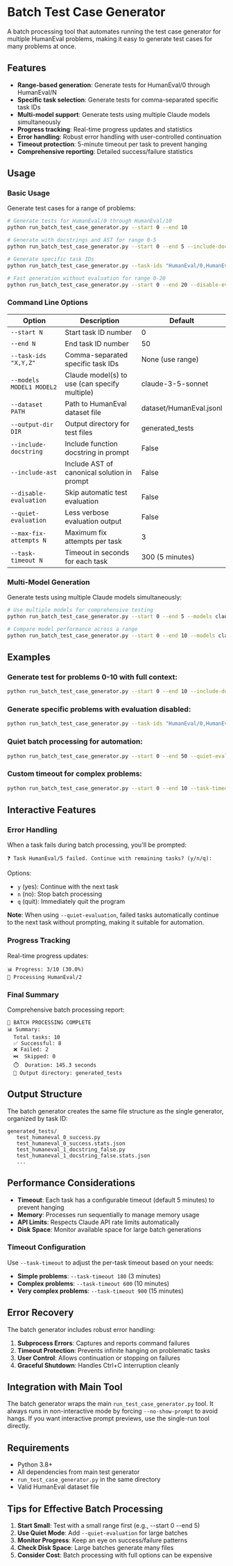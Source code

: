 # Batch Test Case Generator

A batch processing tool that automates running the test case generator for multiple HumanEval problems, making it easy to generate test cases for many problems at once.

## Features

- **Range-based generation**: Generate tests for HumanEval/0 through HumanEval/N
- **Specific task selection**: Generate tests for comma-separated specific task IDs
- **Multi-model support**: Generate tests using multiple Claude models simultaneously
- **Progress tracking**: Real-time progress updates and statistics
- **Error handling**: Robust error handling with user-controlled continuation
- **Timeout protection**: 5-minute timeout per task to prevent hanging
- **Comprehensive reporting**: Detailed success/failure statistics

## Usage

### Basic Usage

Generate test cases for a range of problems:

```bash
# Generate tests for HumanEval/0 through HumanEval/10
python run_batch_test_case_generator.py --start 0 --end 10

# Generate with docstrings and AST for range 0-5
python run_batch_test_case_generator.py --start 0 --end 5 --include-docstring --include-ast

# Generate specific task IDs
python run_batch_test_case_generator.py --task-ids "HumanEval/0,HumanEval/5,HumanEval/10"

# Fast generation without evaluation for range 0-20
python run_batch_test_case_generator.py --start 0 --end 20 --disable-evaluation
```

### Command Line Options

| Option                   | Description                                   | Default                 |
| ------------------------ | --------------------------------------------- | ----------------------- |
| `--start N`              | Start task ID number                          | 0                       |
| `--end N`                | End task ID number                            | 50                      |
| `--task-ids "X,Y,Z"`     | Comma-separated specific task IDs             | None (use range)        |
| `--models MODEL1 MODEL2` | Claude model(s) to use (can specify multiple) | claude-3-5-sonnet       |
| `--dataset PATH`         | Path to HumanEval dataset file                | dataset/HumanEval.jsonl |
| `--output-dir DIR`       | Output directory for test files               | generated_tests         |
| `--include-docstring`    | Include function docstring in prompt          | False                   |
| `--include-ast`          | Include AST of canonical solution in prompt   | False                   |
| `--disable-evaluation`   | Skip automatic test evaluation                | False                   |
| `--quiet-evaluation`     | Less verbose evaluation output                | False                   |
| `--max-fix-attempts N`   | Maximum fix attempts per task                 | 3                       |
| `--task-timeout N`       | Timeout in seconds for each task              | 300 (5 minutes)         |

### Multi-Model Generation

Generate tests using multiple Claude models simultaneously:

```bash
# Use multiple models for comprehensive testing
python run_batch_test_case_generator.py --start 0 --end 5 --models claude-3-5-sonnet claude-3-5-haiku

# Compare model performance across a range
python run_batch_test_case_generator.py --start 0 --end 10 --models claude-3-5-sonnet claude-3-opus-4-1
```

## Examples

### Generate test for problems 0-10 with full context:

```bash
python run_batch_test_case_generator.py --start 0 --end 10 --include-docstring --include-ast
```

### Generate specific problems with evaluation disabled:

```bash
python run_batch_test_case_generator.py --task-ids "HumanEval/0,HumanEval/15,HumanEval/30" --disable-evaluation
```

### Quiet batch processing for automation:

```bash
python run_batch_test_case_generator.py --start 0 --end 50 --quiet-evaluation --max-fix-attempts 1
```

### Custom timeout for complex problems:

```bash
python run_batch_test_case_generator.py --start 0 --end 10 --task-timeout 600 --include-docstring
```

## Interactive Features

### Error Handling

When a task fails during batch processing, you'll be prompted:

```
❓ Task HumanEval/5 failed. Continue with remaining tasks? (y/n/q):
```

Options:

- `y` (yes): Continue with the next task
- `n` (no): Stop batch processing
- `q` (quit): Immediately quit the program

**Note**: When using `--quiet-evaluation`, failed tasks automatically continue to the next task without prompting, making it suitable for automation.

### Progress Tracking

Real-time progress updates:

```
📊 Progress: 3/10 (30.0%)
🚀 Processing HumanEval/2
```

### Final Summary

Comprehensive batch processing report:

```
🏁 BATCH PROCESSING COMPLETE
📊 Summary:
  Total tasks: 10
  ✅ Successful: 8
  ❌ Failed: 2
  ⏭️  Skipped: 0
  ⏱️  Duration: 145.3 seconds
  📁 Output directory: generated_tests
```

## Output Structure

The batch generator creates the same file structure as the single generator, organized by task ID:

```
generated_tests/
   test_humaneval_0_success.py
   test_humaneval_0_success.stats.json
   test_humaneval_1_docstring_false.py
   test_humaneval_1_docstring_false.stats.json
   ...
```

## Performance Considerations

- **Timeout**: Each task has a configurable timeout (default 5 minutes) to prevent hanging
- **Memory**: Processes run sequentially to manage memory usage
- **API Limits**: Respects Claude API rate limits automatically
- **Disk Space**: Monitor available space for large batch generations

### Timeout Configuration

Use `--task-timeout` to adjust the per-task timeout based on your needs:

- **Simple problems**: `--task-timeout 180` (3 minutes)
- **Complex problems**: `--task-timeout 600` (10 minutes)
- **Very complex problems**: `--task-timeout 900` (15 minutes)

## Error Recovery

The batch generator includes robust error handling:

1. **Subprocess Errors**: Captures and reports command failures
2. **Timeout Protection**: Prevents infinite hanging on problematic tasks
3. **User Control**: Allows continuation or stopping on failures
4. **Graceful Shutdown**: Handles Ctrl+C interruption cleanly

## Integration with Main Tool

The batch generator wraps the main `run_test_case_generator.py` tool. It always runs in non-interactive mode by forcing `--no-show-prompt` to avoid hangs. If you want interactive prompt previews, use the single-run tool directly.

## Requirements

- Python 3.8+
- All dependencies from main test generator
- `run_test_case_generator.py` in the same directory
- Valid HumanEval dataset file

## Tips for Effective Batch Processing

1. **Start Small**: Test with a small range first (e.g., --start 0 --end 5)
2. **Use Quiet Mode**: Add `--quiet-evaluation` for large batches
3. **Monitor Progress**: Keep an eye on success/failure patterns
4. **Check Disk Space**: Large batches generate many files
5. **Consider Cost**: Batch processing with full options can be expensive
